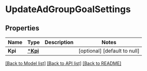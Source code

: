 # UpdateAdGroupGoalSettings

## Properties
Name | Type | Description | Notes
------------ | ------------- | ------------- | -------------
**Kpi** | [***Kpi**](KPI.md) |  | [optional] [default to null]

[[Back to Model list]](../README.md#documentation-for-models) [[Back to API list]](../README.md#documentation-for-api-endpoints) [[Back to README]](../README.md)

